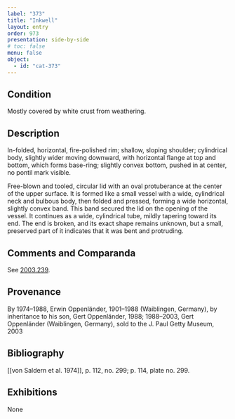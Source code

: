 ```yaml
---
label: "373"
title: "Inkwell"
layout: entry
order: 973
presentation: side-by-side
# toc: false
menu: false
object:
  - id: "cat-373"
---
```


## Condition

Mostly covered by white crust from weathering.

## Description

In-folded, horizontal, fire-polished rim; shallow, sloping shoulder; cylindrical body, slightly wider moving downward, with horizontal flange at top and bottom, which forms base-ring; slightly convex bottom, pushed in at center, no pontil mark visible.

Free-blown and tooled, circular lid with an oval protuberance at the center of the upper surface. It is formed like a small vessel with a wide, cylindrical neck and bulbous body, then folded and pressed, forming a wide horizontal, slightly convex band. This band secured the lid on the opening of the vessel. It continues as a wide, cylindrical tube, mildly tapering toward its end. The end is broken, and its exact shape remains unknown, but a small, preserved part of it indicates that it was bent and protruding.

## Comments and Comparanda

See [2003.239](#num).

## Provenance

By 1974–1988, Erwin Oppenländer, 1901–1988 (Waiblingen, Germany), by inheritance to his son, Gert Oppenländer, 1988; 1988–2003, Gert Oppenländer (Waiblingen, Germany), sold to the J. Paul Getty Museum, 2003

## Bibliography

[[von Saldern et al. 1974]], p. 112, no. 299; p. 114, plate no. 299.

## Exhibitions

None